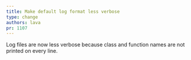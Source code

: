 ```yaml
---
title: Make default log format less verbose
type: change
authors: lava
pr: 1107
---
```


Log files are now less verbose because class and function names are not printed
on every line.
